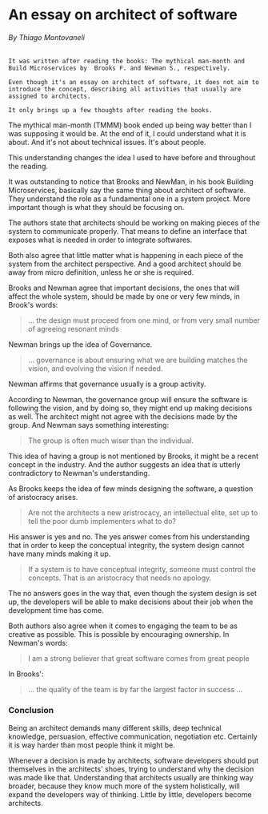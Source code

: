 # An essay on architect of software

###### By Thiago Montovaneli

```
It was written after reading the books: The mythical man-month and Build Microservices by  Brooks F. and Newman S., respectively.

Even though it's an essay on architect of software, it does not aim to introduce the concept, describing all activities that usually are assigned to architects.

It only brings up a few thoughts after reading the books.
```

The mythical man-month (TMMM) book ended up being way better than I was supposing it would be. At the end of it, I could understand what it is about. And it's not about technical issues. It's about people.

This understanding changes the idea I used to have before and throughout the reading.

It was outstanding to notice that Brooks and NewMan, in his book Building Microservices, basically say the same thing about architect of software. They understand the role as a fundamental one in a system project. More important though is what they should be focusing on.

The authors state that architects should be working on making pieces of the system to communicate properly. That means to define an interface that exposes what is needed in order to integrate softwares.

Both also agree that little matter what is happening in each piece of the system from the architect perspective. And a good architect should be away from micro definition, unless he or she is required.

Brooks and Newman agree that important decisions, the ones that will affect the whole system, should be made by one or very few minds, in Brook's words: 

> ... the design must proceed from one mind, or from very small number of agreeing resonant minds 

Newman brings up the idea of Governance.

> ... governance is about ensuring what we are building matches the vision, and evolving the vision if needed. 

Newman affirms that governance usually is a group activity. 

According to Newman, the governance group will ensure the software is following the vision, and by doing so, they might end up making decisions as well. The architect might not agree with the decisions made by the group. And Newman says something interesting:

> The group is often much wiser than the individual.

This idea of having a group is not mentioned by Brooks, it might be a recent concept in the industry. And the author suggests an idea that is utterly contradictory to Newman's understanding.

As Brooks keeps the idea of few minds designing the software, a question of aristocracy arises. 

> Are not the architects a new aristrocacy, an intellectual elite, set up to tell the poor dumb implementers what to do?

His answer is yes and no. The yes answer comes from his understanding that in order to keep the conceptual integrity, the system design cannot have many minds making it up.

> If a system is to have conceptual integrity, someone must control the concepts. That is an aristocracy that needs no apology.

The no answers goes in the way that, even though the system design is set up, the developers will be able to make decisions about their job when the development time has come.

Both authors also agree when it comes to engaging the team to be as creative as possible. This is possible by encouraging ownership. In Newman's words:

> I am a strong believer that great software comes from great people

In Brooks':

> ... the quality of the team is by far the largest factor in success ...



### Conclusion

Being an architect demands many different skills, deep technical knowledge, persuasion, effective communication, negotiation etc. Certainly it is way harder than most people think it might be.

Whenever a decision is made by architects, software developers should put themselves in the architects' shoes, trying to understand why the decision was made like that. Understanding that architects usually are thinking way broader, because they know much more of the system holistically, will expand the developers way of thinking. Little by little, developers become architects. 